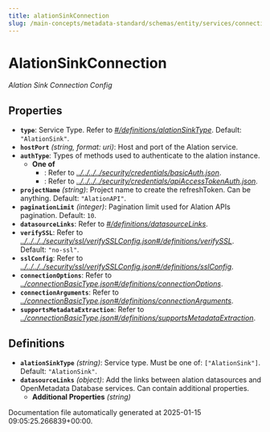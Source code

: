 ```yaml
---
title: alationSinkConnection
slug: /main-concepts/metadata-standard/schemas/entity/services/connections/metadata/alationsinkconnection
---
```


# AlationSinkConnection

*Alation Sink Connection Config*

## Properties

- **`type`**: Service Type. Refer to *[#/definitions/alationSinkType](#definitions/alationSinkType)*. Default: `"AlationSink"`.
- **`hostPort`** *(string, format: uri)*: Host and port of the Alation service.
- **`authType`**: Types of methods used to authenticate to the alation instance.
  - **One of**
    - : Refer to *[../../../../security/credentials/basicAuth.json](#/../../../security/credentials/basicAuth.json)*.
    - : Refer to *[../../../../security/credentials/apiAccessTokenAuth.json](#/../../../security/credentials/apiAccessTokenAuth.json)*.
- **`projectName`** *(string)*: Project name to create the refreshToken. Can be anything. Default: `"AlationAPI"`.
- **`paginationLimit`** *(integer)*: Pagination limit used for Alation APIs pagination. Default: `10`.
- **`datasourceLinks`**: Refer to *[#/definitions/datasourceLinks](#definitions/datasourceLinks)*.
- **`verifySSL`**: Refer to *[../../../../security/ssl/verifySSLConfig.json#/definitions/verifySSL](#/../../../security/ssl/verifySSLConfig.json#/definitions/verifySSL)*. Default: `"no-ssl"`.
- **`sslConfig`**: Refer to *[../../../../security/ssl/verifySSLConfig.json#/definitions/sslConfig](#/../../../security/ssl/verifySSLConfig.json#/definitions/sslConfig)*.
- **`connectionOptions`**: Refer to *[../connectionBasicType.json#/definitions/connectionOptions](#/connectionBasicType.json#/definitions/connectionOptions)*.
- **`connectionArguments`**: Refer to *[../connectionBasicType.json#/definitions/connectionArguments](#/connectionBasicType.json#/definitions/connectionArguments)*.
- **`supportsMetadataExtraction`**: Refer to *[../connectionBasicType.json#/definitions/supportsMetadataExtraction](#/connectionBasicType.json#/definitions/supportsMetadataExtraction)*.
## Definitions

- **`alationSinkType`** *(string)*: Service type. Must be one of: `["AlationSink"]`. Default: `"AlationSink"`.
- **`datasourceLinks`** *(object)*: Add the links between alation datasources and OpenMetadata Database services. Can contain additional properties.
  - **Additional Properties** *(string)*


Documentation file automatically generated at 2025-01-15 09:05:25.266839+00:00.
